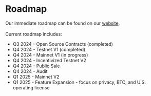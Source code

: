 # Roadmap

Our immediate roadmap can be found on our [website](https://bodegacardano.org). \
\
Current roadmap includes:

* Q3 2024 - Open Source Contracts (completed)
* Q4 2024 - Testnet V1 (completed)
* Q4 2024 - Mainnet V1 (in progress)
* Q4 2024 - Incentivized Testnet V2
* Q4 2024 - Public Sale
* Q4 2024 - Audit&#x20;
* Q1 2025 - Mainnet V2
* Q1 2025 - Feature Expansion - focus on privacy, BTC, and U.S. operating license
